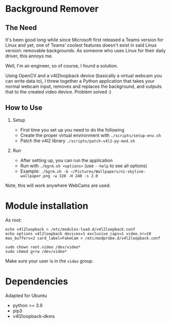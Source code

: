 # Background Remover

## The Need

It's been good long while since Microsoft first released a Teams version for Linux and yet, one of Teams' coolest features doesn't exist in said Linux version: removable backgrounds. As someone who uses Linux for their daily driver, this annoys me.

Well, I'm an engineer, so of course, I found a solution.

Using OpenCV and a v4l2loopback device (basically a virtual webcam you can write data to), I threw together a Python application that takes your normal webcam input, removes and replaces the background, and outputs that to the created video device. Problem solved :)

## How to Use

1. Setup
   - First time you set up you need to do the following
   - Create the proper virtual environment with `./scripts/setup-env.sh`
   - Patch the v4l2 library `./scripts/patch-v4l2-py-mod.sh`

2. Run
   - After setting up, you can run the application
   - Run with `./bgrm.sh <options>` (use `--help` to see all options)
   - Example: `./bgrm.sh -b ~/Pictures/Wallpapers/ni-skyline-wallpaper.png -w 320 -H 240 -s 2.0`

Note, this will work anywhere WebCams are used.

# Module installation

As root:

```
echo v4l2loopback > /etc/modules-load.d/v4l2loopback.conf
echo options v4l2loopback devices=1 exclusive_caps=1 video_nr=10 max_buffers=2 card_label=FakeCam > /etc/modprobe.d/v4l2loopback.conf

sudo chown root.video /dev/video*
sudo chmod g+rw /dev/video*
```

Make sure your user is in the `video` group.

# Dependencies

Adapted for Ubuntu 

 - python >= 3.9
 - pip3
 - v4l2loopback-dkms
